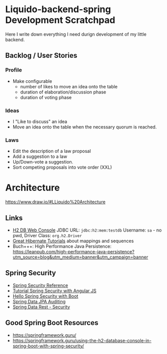 # Liquido-backend-spring Development Scratchpad

Here I write down everything I need durign development of my little backend. 

## Backlog / User Stories

### Profile

 - Make configurable
   - number of likes to move an idea onto the table
   - duration of elaboration/discussion phase 
   - duration of voting phase

### Ideas

 - I "Like to discuss" an idea
 - Move an idea onto the table when the necessary quorum is reached.

### Laws

 - Edit the description of a law proposal
 - Add a suggestion to a law
 - Up/Down-vote a suggestion.
 - Sort competing proposals into vote order (XXL)


# Architecture

https://www.draw.io/#LLiquido%20Architecture


## Links

 - [H2 DB Web Console](http://localhost:8090/console)   JDBC URL: `jdbc:h2:mem:testdb`   Username: `sa` - no pwd, Driver Class: `org.h2.Driver`  
 - [Great Hibernate Tutorials](https://vladmihalcea.com/tutorials/hibernate/)  about mappings and sequences
 - Buch+++: High Performance Java Persistence: https://leanpub.com/high-performance-java-persistence?utm_source=blog&utm_medium=banner&utm_campaign=banner

## Spring Security
 - [Spring Security Reference](http://docs.spring.io/spring-security/site/docs/current/reference/htmlsingle/#test-method-withuserdetails)
 - [Tutorial Spring Security with Angular JS](https://spring.io/guides/tutorials/spring-security-and-angular-js/#_the_login_page_angular_js_and_spring_security_part_ii)
 - [Hello Spring Security with Boot](http://docs.spring.io/spring-security/site/docs/current/guides/html5//helloworld-boot.html#updating-your-dependencies)
 - [Spring Data JPA Auditing](https://docs.spring.io/spring-data/jpa/docs/current/reference/html/#auditing)
 - [Spring Data Rest - Security](http://docs.spring.io/spring-data/rest/docs/current/reference/html/#security)
 

## Good Spring Boot Resources

 - https://springframework.guru/
 - https://springframework.guru/using-the-h2-database-console-in-spring-boot-with-spring-security/